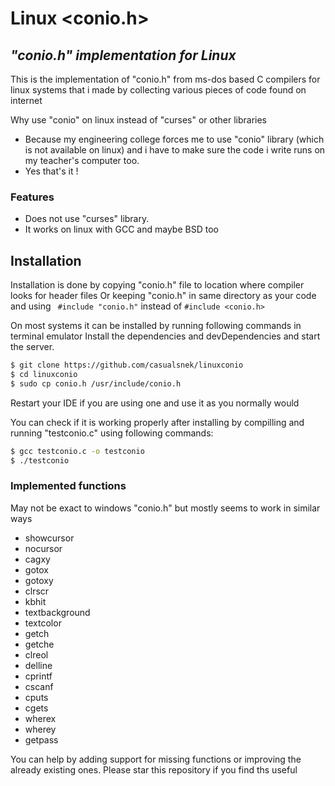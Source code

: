 # Linux <conio.h>
## _"conio.h" implementation for Linux_

This is the implementation of "conio.h" from ms-dos based C compilers for linux systems that i made by collecting various pieces of code found on internet

Why use "conio" on linux instead of "curses" or other libraries
- Because my engineering college forces me to use "conio" library (which is not available on linux) and i have to make sure the code i write runs on my teacher's computer too.
- Yes that's it !

### Features

- Does not use "curses" library.
- It works on linux with GCC and maybe BSD too


## Installation

Installation is done by copying "conio.h" file to location where compiler looks for header files Or keeping "conio.h" in same directory as your code and using ``` #include "conio.h"``` instead of ```#include <conio.h> ```

On most systems it can be installed by running following commands in terminal emulator
Install the dependencies and devDependencies and start the server.

```sh
$ git clone https://github.com/casualsnek/linuxconio
$ cd linuxconio
$ sudo cp conio.h /usr/include/conio.h
```
Restart your IDE if you are using one and use it as you normally would

You can check if it is working properly after installing by compilling and running "testconio.c" using following commands:
```sh
$ gcc testconio.c -o testconio
$ ./testconio
```

### Implemented functions
May not be exact to windows "conio.h" but mostly seems to work in similar ways
- showcursor
- nocursor
- cagxy
- gotox
- gotoxy
- clrscr
- kbhit
- textbackground
- textcolor
- getch
- getche
- clreol
- delline
- cprintf
- cscanf
- cputs
- cgets
- wherex
- wherey
- getpass

You can help by adding support for missing functions or improving the already existing ones.
Please star this repository if you find ths useful
